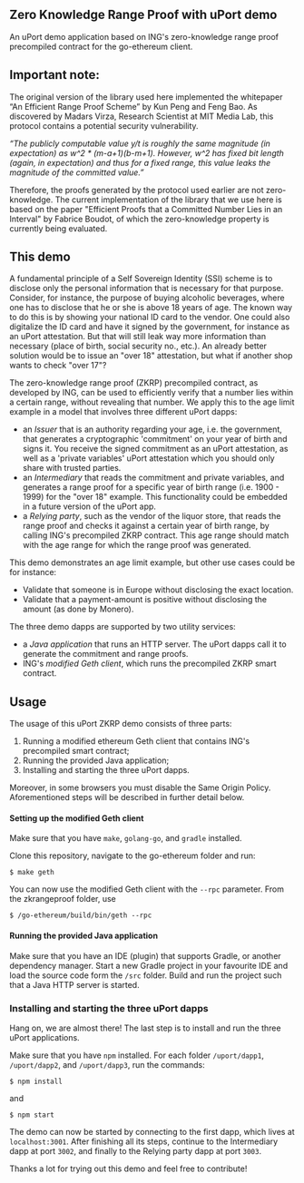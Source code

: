 ## Zero Knowledge Range Proof with uPort demo

An uPort demo application based on ING's zero-knowledge range proof precompiled contract for the go-ethereum client.

## Important note:

The original version of the library used here implemented the whitepaper “An Efficient Range Proof Scheme” by Kun Peng and Feng Bao. As discovered by Madars Virza, Research Scientist at MIT Media Lab, this protocol contains a potential security vulnerability.

*“The publicly computable value y/t is roughly the same magnitude (in expectation) as w^2 \* (m-a+1)(b-m+1). However, w^2 has fixed bit length (again, in expectation) and thus for a fixed range, this value leaks the magnitude of the committed value.”*

Therefore, the proofs generated by the protocol used earlier are not zero-knowledge. The current implementation of the library that we use here is based on the paper "Efficient Proofs that a Committed Number Lies in an Interval" by Fabrice Boudot, of which the zero-knowledge property is currently being evaluated.

## This demo

A fundamental principle of a Self Sovereign Identity (SSI) scheme is to disclose only the personal information that is necessary for that purpose. Consider, for instance, the purpose of buying alcoholic beverages, where one has to disclose that he or she is above 18 years of age. The known way to do this is by showing your national ID card to the vendor. One could also digitalize the ID card and have it signed by the government, for instance as an uPort attestation. But that will still leak way more information than necessary (place of birth, social security no., etc.). An already better solution would be to issue an "over 18" attestation, but what if another shop wants to check "over 17"?

The zero-knowledge range proof (ZKRP) precompiled contract, as developed by ING, can be used to efficiently verify that a number lies within a certain range, without revealing that number. We apply this to the age limit example in a model that involves three different uPort dapps:
  * an *Issuer* that is an authority regarding your age, i.e. the government, that generates a cryptographic 'commitment' on your year of birth and signs it. You receive the signed commitment as an uPort attestation, as well as a 'private variables' uPort attestation which you should only share with trusted parties.
  * an *Intermediary* that reads the commitment and private variables, and generates a range proof for a specific year of birth range (i.e. 1900 - 1999) for the "over 18" example. This functionality could be embedded in a future version of the uPort app.
  * a *Relying party*, such as the vendor of the liquor store, that reads the range proof and checks it against a certain year of birth range, by calling ING's precompiled ZKRP contract. This age range should match with the age range for which the range proof was generated.

This demo demonstrates an age limit example, but other use cases could be for instance:

 * Validate that someone is in Europe without disclosing the exact location.
 * Validate that a payment-amount is positive without disclosing the amount (as done by Monero).

The three demo dapps are supported by two utility services:
  * a *Java application* that runs an HTTP server. The uPort dapps call it to generate the commitment and range proofs.
  * ING's *modified Geth client*, which runs the precompiled ZKRP smart contract.

## Usage

The usage of this uPort ZKRP demo consists of three parts:
1. Running a modified ethereum Geth client that contains ING's precompiled smart contract;
2. Running the provided Java application;
3. Installing and starting the three uPort dapps.  

Moreover, in some browsers you must disable the Same Origin Policy. Aforementioned steps will be described in further detail below.

#### Setting up the modified Geth client

Make sure that you have `make`, `golang-go`, and `gradle` installed.

Clone this repository, navigate to the go-ethereum folder and run:
```
$ make geth
```

You can now use the modified Geth client with the `--rpc` parameter. From the zkrangeproof folder, use
```
$ /go-ethereum/build/bin/geth --rpc
```

#### Running the provided Java application

Make sure that you have an IDE (plugin) that supports Gradle, or another dependency manager. Start a new Gradle project in your favourite IDE and load the source code form the `/src` folder. Build and run the project such that a Java HTTP server is started.

### Installing and starting the three uPort dapps

Hang on, we are almost there! The last step is to install and run the three uPort applications.  

Make sure that you have `npm` installed. For each folder `/uport/dapp1`, `/uport/dapp2`, and `/uport/dapp3`, run the commands:
```
$ npm install
```
and
```
$ npm start
```
The demo can now be started by connecting to the first dapp, which lives at `localhost:3001`. After finishing all its steps, continue to the Intermediary dapp at port `3002`, and finally to the Relying party dapp at port `3003`.

Thanks a lot for trying out this demo and feel free to contribute!
